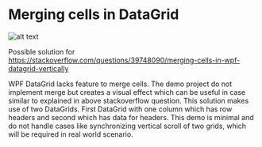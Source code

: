 # Merging cells in DataGrid

![alt text](https://github.com/praful-hunde/DataGridDemo/blob/master/Image.png)

Possible solution for https://stackoverflow.com/questions/39748090/merging-cells-in-wpf-datagrid-vertically

WPF DataGrid lacks feature to merge cells. The demo project do not implement merge but creates a visual effect which can be useful in case similar to explained in above stackoverflow question. This solution makes use of two DataGrids. First DataGrid with one column which has row headers and second which has data for headers. This demo is minimal and do not handle cases like synchronizing vertical scroll of two grids, which will be required in real world scenario. 
